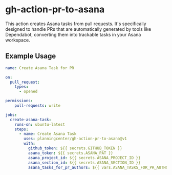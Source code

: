 # gh-action-pr-to-asana

This action creates Asana tasks from pull requests. It's specifically designed to handle PRs that are automatically generated by tools like Dependabot, converting them into trackable tasks in your Asana workspace.

## Example Usage

```yaml
name: Create Asana Task for PR

on:
  pull_request:
    types: 
      - opened

permissions:
    pull-requests: write

jobs:
  create-asana-task:
    runs-on: ubuntu-latest
    steps:
      - name: Create Asana Task
        uses: planningcenter/gh-action-pr-to-asana@v1
        with:
          github_token: ${{ secrets.GITHUB_TOKEN }}
          asana_token: ${{ secrets.ASANA_PAT }}
          asana_project_id: ${{ secrets.ASANA_PROJECT_ID }}
          asana_section_id: ${{ secrets.ASANA_SECTION_ID }}
          asana_tasks_for_pr_authors: ${{ vars.ASANA_TASKS_FOR_PR_AUTHORS }}
```

